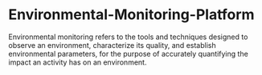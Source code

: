 # Environmental-Monitoring-Platform
Environmental monitoring refers to the tools and techniques designed to observe an environment, characterize its quality, and establish environmental parameters, for the purpose of accurately quantifying the impact an activity has on an environment.
